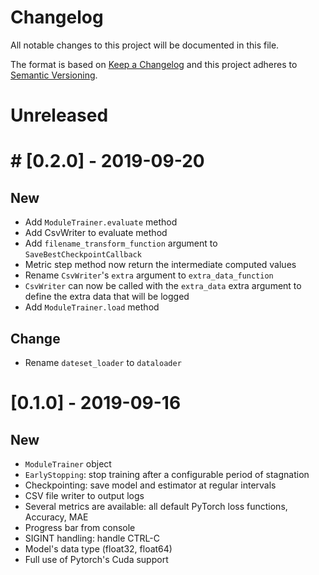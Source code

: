Changelog
=========
All notable changes to this project will be documented in this file.

The format is based on [Keep a Changelog](http://keepachangelog.com/en/1.0.0/)
and this project adheres to [Semantic Versioning](http://semver.org/spec/v2.0.0.html).

# Unreleased


# # [0.2.0] - 2019-09-20
## New
- Add `ModuleTrainer.evaluate` method
- Add CsvWriter to evaluate method
- Add `filename_transform_function` argument to `SaveBestCheckpointCallback`
- Metric step method now return the intermediate computed values
- Rename `CsvWriter`'s `extra` argument to `extra_data_function`
- `CsvWriter` can now be called with the `extra_data` extra argument to define the extra data that will be logged
- Add `ModuleTrainer.load` method

## Change
- Rename `dateset_loader` to `dataloader`


# [0.1.0] - 2019-09-16
## New
- `ModuleTrainer` object
- `EarlyStopping`: stop training after a configurable period of stagnation
- Checkpointing: save model and estimator at regular intervals
- CSV file writer to output logs
- Several metrics are available: all default PyTorch loss functions, Accuracy, MAE
- Progress bar from console
- SIGINT handling: handle CTRL-C
- Model's data type (float32, float64)
- Full use of Pytorch's Cuda support
